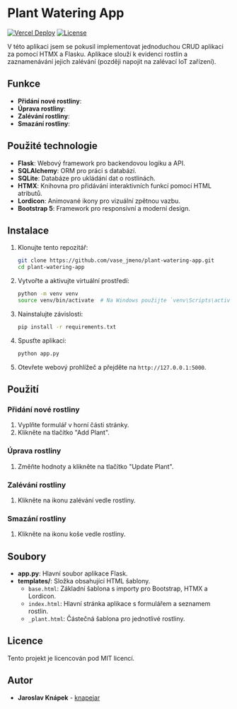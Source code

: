 # Plant Watering App

[![Vercel Deploy](https://deploy-badge.vercel.app/vercel/plant-watering-htmx?style=for-the-badge)](https://plant-watering-htmx.vercel.app/) [![License](https://img.shields.io/badge/license-MIT-blue?style=for-the-badge)](https://github.com/knapejar/plant-watering-htmx/blob/main/LICENSE.md)

V této aplikaci jsem se pokusil implementovat jednoduchou CRUD aplikaci za pomocí HTMX a Flasku. Aplikace slouží k evidenci rostlin a zaznamenávání jejich zalévání (později napojit na zalévací IoT zařízení).

## Funkce

- **Přidání nové rostliny**:
- **Úprava rostliny**:
- **Zalévání rostliny**:
- **Smazání rostliny**:

## Použité technologie

- **Flask**: Webový framework pro backendovou logiku a API.
- **SQLAlchemy**: ORM pro práci s databází.
- **SQLite**: Databáze pro ukládání dat o rostlinách.
- **HTMX**: Knihovna pro přidávání interaktivních funkcí pomocí HTML atributů.
- **Lordicon**: Animované ikony pro vizuální zpětnou vazbu.
- **Bootstrap 5**: Framework pro responsivní a moderní design.

## Instalace

1. Klonujte tento repozitář:
    ```bash
    git clone https://github.com/vase_jmeno/plant-watering-app.git
    cd plant-watering-app
    ```

2. Vytvořte a aktivujte virtuální prostředí:
    ```bash
    python -m venv venv
    source venv/bin/activate  # Na Windows použijte `venv\Scripts\activate`
    ```

3. Nainstalujte závislosti:
    ```bash
    pip install -r requirements.txt
    ```

4. Spusťte aplikaci:
    ```bash
    python app.py
    ```

5. Otevřete webový prohlížeč a přejděte na `http://127.0.0.1:5000`.

## Použití

### Přidání nové rostliny
1. Vyplňte formulář v horní části stránky.
2. Klikněte na tlačítko "Add Plant".

### Úprava rostliny
1. Změňte hodnoty a klikněte na tlačítko "Update Plant".

### Zalévání rostliny
1. Klikněte na ikonu zalévání vedle rostliny.

### Smazání rostliny
1. Klikněte na ikonu koše vedle rostliny.

## Soubory

- **app.py**: Hlavní soubor aplikace Flask.
- **templates/**: Složka obsahující HTML šablony.
  - `base.html`: Základní šablona s importy pro Bootstrap, HTMX a Lordicon.
  - `index.html`: Hlavní stránka aplikace s formulářem a seznamem rostlin.
  - `_plant.html`: Částečná šablona pro jednotlivé rostliny.

## Licence

Tento projekt je licencován pod MIT licencí.

## Autor

- **Jaroslav Knápek** - [knapejar](https://github.com/knapejar)

